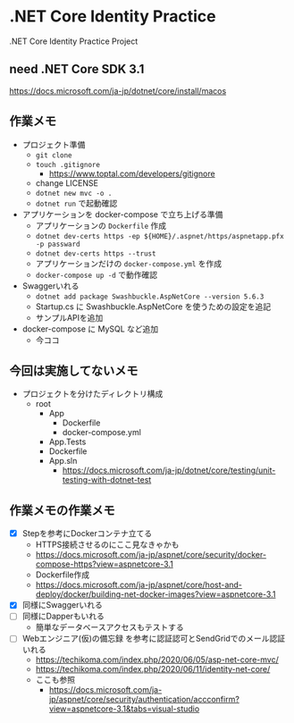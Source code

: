 # .NET Core Identity Practice
.NET Core Identity Practice Project

## need .NET Core SDK 3.1
https://docs.microsoft.com/ja-jp/dotnet/core/install/macos

## 作業メモ
- プロジェクト準備
  - `git clone`
  - `touch .gitignore`
    - https://www.toptal.com/developers/gitignore
  - change LICENSE
  - `dotnet new mvc -o .`
  - `dotnet run` で起動確認
- アプリケーションを docker-compose で立ち上げる準備
  - アプリケーションの `Dockerfile` 作成
  - `dotnet dev-certs https -ep ${HOME}/.aspnet/https/aspnetapp.pfx -p passward`
  - `dotnet dev-certs https --trust`
  - アプリケーションだけの `docker-compose.yml` を作成
  - `docker-compose up -d` で動作確認
- Swaggerいれる
  - `dotnet add package Swashbuckle.AspNetCore --version 5.6.3`
  - Startup.cs に Swashbuckle.AspNetCore を使うための設定を追記
  - サンプルAPIを追加
- docker-compose に MySQL など追加
  - 今ココ

## 今回は実施してないメモ
- プロジェクトを分けたディレクトリ構成
  - root
    - App
      - Dockerfile
      - docker-compose.yml
    - App.Tests
    - Dockerfile
    - App.sln
      - https://docs.microsoft.com/ja-jp/dotnet/core/testing/unit-testing-with-dotnet-test

## 作業メモの作業メモ
- [x] Stepを参考にDockerコンテナ立てる
  - HTTPS接続させるのにここ見なきゃかも
  - https://docs.microsoft.com/ja-jp/aspnet/core/security/docker-compose-https?view=aspnetcore-3.1
  - Dockerfile作成
  - https://docs.microsoft.com/ja-jp/aspnet/core/host-and-deploy/docker/building-net-docker-images?view=aspnetcore-3.1
- [x] 同様にSwaggerいれる
- [ ] 同様にDapperもいれる
  - 簡単なデータベースアクセスもテストする
- [ ] Webエンジニア(仮)の備忘録 を参考に認証認可とSendGridでのメール認証いれる
  - https://techikoma.com/index.php/2020/06/05/asp-net-core-mvc/
  - https://techikoma.com/index.php/2020/06/11/identity-net-core/
  - ここも参照
    - https://docs.microsoft.com/ja-jp/aspnet/core/security/authentication/accconfirm?view=aspnetcore-3.1&tabs=visual-studio

